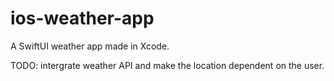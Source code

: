 # ios-weather-app
A SwiftUI weather app made in Xcode.

TODO: intergrate weather API and make the location dependent on the user.
